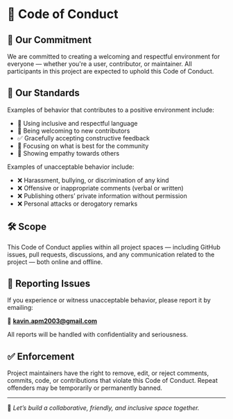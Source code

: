 # 🧾 Code of Conduct

## 🌟 Our Commitment

We are committed to creating a welcoming and respectful environment for everyone — whether you're a user, contributor, or maintainer. All participants in this project are expected to uphold this Code of Conduct.

## 🤝 Our Standards

Examples of behavior that contributes to a positive environment include:

- 💬 Using inclusive and respectful language  
- 🙌 Being welcoming to new contributors  
- ✅ Gracefully accepting constructive feedback  
- 🤔 Focusing on what is best for the community  
- 🧠 Showing empathy towards others  

Examples of unacceptable behavior include:

- ❌ Harassment, bullying, or discrimination of any kind  
- ❌ Offensive or inappropriate comments (verbal or written)  
- ❌ Publishing others’ private information without permission  
- ❌ Personal attacks or derogatory remarks  

## 🛠 Scope

This Code of Conduct applies within all project spaces — including GitHub issues, pull requests, discussions, and any communication related to the project — both online and offline.

## 🚨 Reporting Issues

If you experience or witness unacceptable behavior, please report it by emailing:

📧 **[kavin.apm2003@gmail.com](mailto:kavin.apm2003@gmail.com)**

All reports will be handled with confidentiality and seriousness.

## ✅ Enforcement

Project maintainers have the right to remove, edit, or reject comments, commits, code, or contributions that violate this Code of Conduct. Repeat offenders may be temporarily or permanently banned.

---

🧡 *Let’s build a collaborative, friendly, and inclusive space together.*